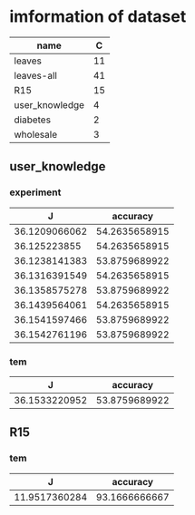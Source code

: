 # imformation of dataset
|    name       | C     |
| ----------    | ----  |
| leaves        |  11   |
| leaves-all    |  41   |
| R15           |  15   |
| user_knowledge|   4   |
| diabetes      |   2   |
| wholesale     |   3   |

## user_knowledge

### experiment
|   J           |   accuracy    |
| ----------    | ----------    |
| 36.1209066062 | 54.2635658915 |
| 36.125223855  | 54.2635658915 |
| 36.1238141383 | 53.8759689922 |
| 36.1316391549 | 54.2635658915 |
| 36.1358575278 | 53.8759689922 |
| 36.1439564061 | 54.2635658915 |
| 36.1541597466 | 53.8759689922 |
| 36.1542761196 | 53.8759689922 |

### tem
|   J           |   accuracy    |
| ----------    | ----------    |
| 36.1533220952 | 53.8759689922 |

## R15
### tem
|   J           |   accuracy    |
| ----------    | ----------    |
| 11.9517360284 | 93.1666666667 |